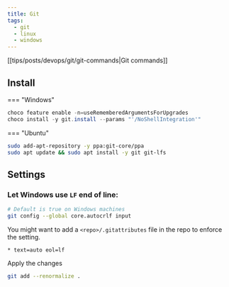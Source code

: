 ```yaml
---
title: Git
tags:
  - git
  - linux
  - windows
---
```


[[tips/posts/devops/git/git-commands|Git commands]]

## Install

=== "Windows"

```powershell
choco feature enable -n=useRememberedArgumentsForUpgrades
choco install -y git.install --params "'/NoShellIntegration'"
```

=== "Ubuntu"

```bash
sudo add-apt-repository -y ppa:git-core/ppa
sudo apt update && sudo apt install -y git git-lfs
```

## Settings

### Let Windows use `LF` end of line:

```bash
# Default is true on Windows machines
git config --global core.autocrlf input
```

You might want to add a `<repo>/.gitattributes` file in the repo to enforce the setting.

```title=".gitattributes"
* text=auto eol=lf
```

Apply the changes

```bash
git add --renormalize .
```
